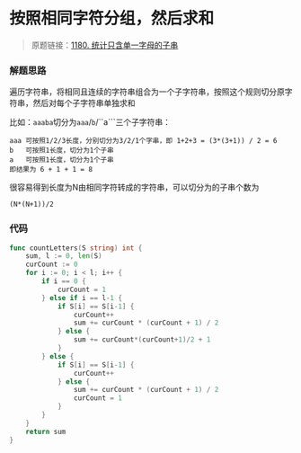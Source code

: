 # 按照相同字符分组，然后求和
> 原题链接：[1180. 统计只含单一字母的子串](https://leetcode-cn.com/problems/count-substrings-with-only-one-distinct-letter/)

### 解题思路
遍历字符串，将相同且连续的字符串组合为一个子字符串，按照这个规则切分原字符串，然后对每个子字符串单独求和

比如：``aaaba``切分为``aaa``/``b``/``a```三个子字符串：
```
aaa 可按照1/2/3长度，分别切分为3/2/1个字串，即 1+2+3 = (3*(3+1)) / 2 = 6
b   可按照1长度，切分为1个子串
a   可按照1长度，切分为1个子串
即结果为 6 + 1 + 1 = 8
```

很容易得到长度为N由相同字符转成的字符串，可以切分为的子串个数为
```
(N*(N+1))/2
```



### 代码

```go
func countLetters(S string) int {
	sum, l := 0, len(S)
	curCount := 0
	for i := 0; i < l; i++ {
		if i == 0 {
			curCount = 1
		} else if i == l-1 {
			if S[i] == S[i-1] {
				curCount++
				sum += curCount * (curCount + 1) / 2
			} else {
				sum += curCount*(curCount+1)/2 + 1
			}
		} else {
			if S[i] == S[i-1] {
				curCount++
			} else {
				sum += curCount * (curCount + 1) / 2
				curCount = 1
			}
		}
	}
	return sum
}

```

